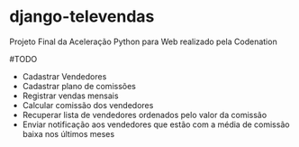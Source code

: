 # django-televendas
Projeto Final da Aceleração Python para Web realizado pela Codenation

#TODO  
- Cadastrar Vendedores
- Cadastrar plano de comissões
- Registrar vendas mensais
- Calcular comissão dos vendedores
- Recuperar lista de vendedores ordenados pelo valor da comissão
- Enviar notificação aos vendedores que estão com a média de comissão baixa nos últimos meses
